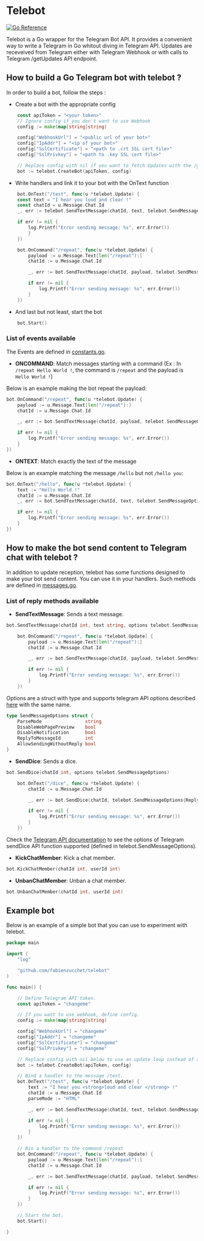 # Telebot

[![Go Reference](https://pkg.go.dev/badge/github.com/fabienzucchet/telebot.svg)](https://pkg.go.dev/github.com/fabienzucchet/telebot)

Telebot is a Go wrapper for the Telegram Bot API. It provides a convenient way to write a Telegram in Go whitout diving in Telegram API.
Updates are receveived from Telegram either with Telegram Webhook or with calls to Telegram /getUpdates API endpoint.

## How to build a Go Telegram bot with telebot ?

In order to build a bot, follow the steps :

* Create a bot with the appropriate config

```Go
    const apiToken = "<your token>"
    // Ignore config if you don't want to use Webhook
    config := make(map[string]string)

    config["WebhookUrl"] = "<public url of your bot>"
    config["IpAddr"] = "<ip of your bot>"
    config["SslCertificate"] = "<path to .crt SSL cert file>"
    config["SslPrivkey"] = "<path to .key SSL cert file>"

    // Replace config with nil if you want to fetch Updates with the /getUpdates endpoint.
    bot := telebot.CreateBot(apiToken, config)
```

* Write handlers and link it to your bot with the OnText function

```Go
    bot.OnText("/test", func(u *telebot.Update) {
    const text = "I hear you loud and clear !"
    const chatId = u.Message.Chat.Id
    _, err := telebot.SendTextMessage(chatId, text, telebot.SendMessageOptions{})

    if err != nil {
        log.Printf("Error sending message: %s", err.Error())
        }
    })

    bot.OnCommand("/repeat", func(u *telebot.Update) {
        payload := u.Message.Text[len("/repeat"):]
        chatId := u.Message.Chat.Id

        _, err := bot.SendTextMessage(chatId, payload, telebot.SendMessageOptions{})

        if err != nil {
            log.Printf("Error sending message: %s", err.Error())
        }
    })
```

* And last but not least, start the bot

```Go
    bot.Start()
```

### List of events available

The Events are defined in [constants.go](constants.go).

* **ONCOMMAND**: Match messages starting with a command (Ex : In `/repeat Hello World !`, the command is `/repeat` and the payload is `Hello World !`)

Below is an example making the bot repeat the payload:

```Go
bot.OnCommand("/repeat", func(u *telebot.Update) {
    payload := u.Message.Text[len("/repeat"):]
    chatId := u.Message.Chat.Id

    _, err := bot.SendTextMessage(chatId, payload, telebot.SendMessageOptions{})

    if err != nil {
        log.Printf("Error sending message: %s", err.Error())
    }
})
```

* **ONTEXT**: Match exactly the text of the message

Below is an example matching the message `/hello` but not `/hello you`:

```Go
bot.OnText("/hello", func(u *telebot.Update) {
    text := "Hello World !"
    chatId := u.Message.Chat.Id
    _, err := bot.SendTextMessage(chatId, text, telebot.SendMessageOptions{})

    if err != nil {
        log.Printf("Error sending message: %s", err.Error())
    }
})
```

## How to make the bot send content to Telegram chat with telebot ?

In addition to update reception, telebot has some functions designed to make your bot send content. You can use it in your handlers. Such methods are defined in [messages.go](messages.go).

### List of reply methods available

* **SendTextMessage**: Sends a text message.

```Go
bot.SendTextMessage(chatId int, text string, options telebot.SendMessageOptions)
```

```Go
    bot.OnCommand("/repeat", func(u *telebot.Update) {
        payload := u.Message.Text[len("/repeat"):]
        chatId := u.Message.Chat.Id

        _, err := bot.SendTextMessage(chatId, payload, telebot.SendMessageOptions{ReplyToMessageId: u.Message.Id, AllowSendingWithoutReply: true, DisableWebPagePreview: true})

        if err != nil {
            log.Printf("Error sending message: %s", err.Error())
        }
    })
```

Options are a struct with type and supports telegram API options described [here](https://core.telegram.org/bots/api#sendmessage) with the same name.

```Go
type SendMessageOptions struct {
    ParseMode                string
    DisableWebPagePreview    bool
    DisableNotification      bool
    ReplyToMessageId         int
    AllowSendingWithoutReply bool
}
```

* **SendDice**: Sends a dice.

```Go
bot.SendDice(chatId int, options telebot.SendMessageOptions)
```

```Go
    bot.OnText("/dice", func(u *telebot.Update) {
        chatId := u.Message.Chat.Id

        _, err := bot.SendDice(chatId, telebot.SendMessageOptions{ReplyToMessageId: u.Message.Id, AllowSendingWithoutReply: true})

        if err != nil {
            log.Printf("Error sending message: %s", err.Error())
        }
    })
```

Check the [Telegram API documentation](https://core.telegram.org/bots/api#senddice) to see the options of Telegram sendDice API function supported (defined in telebot.SendMessageOptions).

* **KickChatMember**: Kick a chat member.

```Go
bot.KickChatMember(chatId int, userId int)
```

* **UnbanChatMember**: Unban a chat member.

```Go
bot.UnbanChatMember(chatId int, userId int)
```

## Example bot

Below is an example of a simple bot that you can use to experiment with telebot.

```Go
package main

import (
    "log"

    "github.com/fabienzucchet/telebot"
)

func main() {

    // Define Telegram API token.
    const apiToken = "changeme"

    // If you want to use webhook, define config.
    config := make(map[string]string)

    config["WebhookUrl"] = "changeme"
    config["IpAddr"] = "changeme"
    config["SslCertificate"] = "changeme"
    config["SslPrivkey"] = "changeme"

    // Replace config with nil below to use an update loop instead of a webhook.
    bot := telebot.CreateBot(apiToken, config)

    // Bind a handler to the message /text.
    bot.OnText("/test", func(u *telebot.Update) {
        text := "I hear you <strong>loud and clear </strong> !"
        chatId := u.Message.Chat.Id
        parseMode := "HTML"

        _, err := bot.SendTextMessage(chatId, text, telebot.SendMessageOptions{ParseMode: parseMode})

        if err != nil {
            log.Printf("Error sending message: %s", err.Error())
        }
    })

    // Bin a handler to the command /repeat
    bot.OnCommand("/repeat", func(u *telebot.Update) {
        payload := u.Message.Text[len("/repeat"):]
        chatId := u.Message.Chat.Id

        _, err := bot.SendTextMessage(chatId, payload, telebot.SendMessageOptions{ReplyToMessageId: u.Message.Id, AllowSendingWithoutReply: true, DisableWebPagePreview: true})

        if err != nil {
            log.Printf("Error sending message: %s", err.Error())
        }
    })

    // Start the bot.
    bot.Start()

}
```
